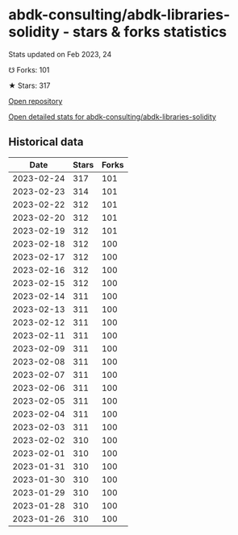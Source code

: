 # abdk-consulting/abdk-libraries-solidity - stars & forks statistics

Stats updated on Feb 2023, 24

☋ Forks: 101

★ Stars: 317

[Open repository](https://github.com/abdk-consulting/abdk-libraries-solidity)

[Open detailed stats for abdk-consulting/abdk-libraries-solidity](https://reviewgithub.com/rep/abdk-consulting/abdk-libraries-solidity)

## Historical data
| Date | Stars | Forks |
|------|-------|-------|
| 2023-02-24 | 317 | 101 | 
| 2023-02-23 | 314 | 101 | 
| 2023-02-22 | 312 | 101 | 
| 2023-02-20 | 312 | 101 | 
| 2023-02-19 | 312 | 101 | 
| 2023-02-18 | 312 | 100 | 
| 2023-02-17 | 312 | 100 | 
| 2023-02-16 | 312 | 100 | 
| 2023-02-15 | 312 | 100 | 
| 2023-02-14 | 311 | 100 | 
| 2023-02-13 | 311 | 100 | 
| 2023-02-12 | 311 | 100 | 
| 2023-02-11 | 311 | 100 | 
| 2023-02-09 | 311 | 100 | 
| 2023-02-08 | 311 | 100 | 
| 2023-02-07 | 311 | 100 | 
| 2023-02-06 | 311 | 100 | 
| 2023-02-05 | 311 | 100 | 
| 2023-02-04 | 311 | 100 | 
| 2023-02-03 | 311 | 100 | 
| 2023-02-02 | 310 | 100 | 
| 2023-02-01 | 310 | 100 | 
| 2023-01-31 | 310 | 100 | 
| 2023-01-30 | 310 | 100 | 
| 2023-01-29 | 310 | 100 | 
| 2023-01-28 | 310 | 100 | 
| 2023-01-26 | 310 | 100 | 

